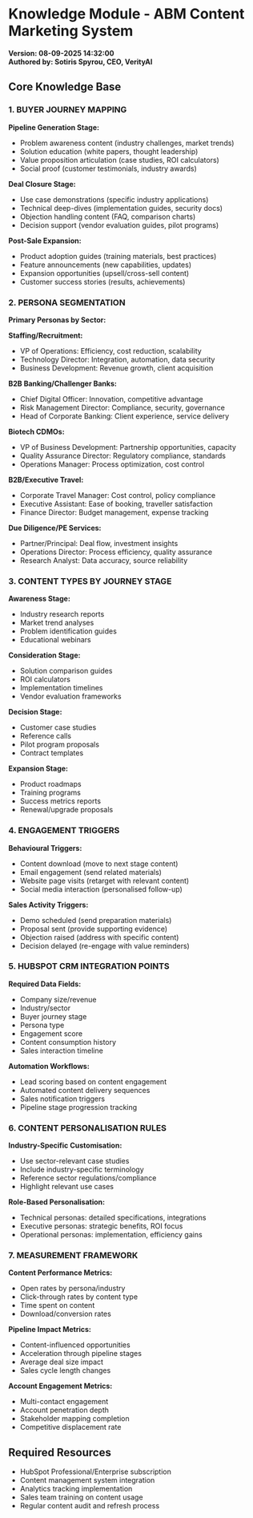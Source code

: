 # Knowledge Module - ABM Content Marketing System
**Version: 08-09-2025 14:32:00**  
**Authored by: Sotiris Spyrou, CEO, VerityAI**

## Core Knowledge Base

### 1. BUYER JOURNEY MAPPING
**Pipeline Generation Stage:**
- Problem awareness content (industry challenges, market trends)
- Solution education (white papers, thought leadership)
- Value proposition articulation (case studies, ROI calculators)
- Social proof (customer testimonials, industry awards)

**Deal Closure Stage:**
- Use case demonstrations (specific industry applications)
- Technical deep-dives (implementation guides, security docs)
- Objection handling content (FAQ, comparison charts)
- Decision support (vendor evaluation guides, pilot programs)

**Post-Sale Expansion:**
- Product adoption guides (training materials, best practices)
- Feature announcements (new capabilities, updates)
- Expansion opportunities (upsell/cross-sell content)
- Customer success stories (results, achievements)

### 2. PERSONA SEGMENTATION

**Primary Personas by Sector:**

**Staffing/Recruitment:**
- VP of Operations: Efficiency, cost reduction, scalability
- Technology Director: Integration, automation, data security
- Business Development: Revenue growth, client acquisition

**B2B Banking/Challenger Banks:**
- Chief Digital Officer: Innovation, competitive advantage
- Risk Management Director: Compliance, security, governance
- Head of Corporate Banking: Client experience, service delivery

**Biotech CDMOs:**
- VP of Business Development: Partnership opportunities, capacity
- Quality Assurance Director: Regulatory compliance, standards
- Operations Manager: Process optimization, cost control

**B2B/Executive Travel:**
- Corporate Travel Manager: Cost control, policy compliance
- Executive Assistant: Ease of booking, traveller satisfaction
- Finance Director: Budget management, expense tracking

**Due Diligence/PE Services:**
- Partner/Principal: Deal flow, investment insights
- Operations Director: Process efficiency, quality assurance
- Research Analyst: Data accuracy, source reliability

### 3. CONTENT TYPES BY JOURNEY STAGE

**Awareness Stage:**
- Industry research reports
- Market trend analyses
- Problem identification guides
- Educational webinars

**Consideration Stage:**
- Solution comparison guides
- ROI calculators
- Implementation timelines
- Vendor evaluation frameworks

**Decision Stage:**
- Customer case studies
- Reference calls
- Pilot program proposals
- Contract templates

**Expansion Stage:**
- Product roadmaps
- Training programs
- Success metrics reports
- Renewal/upgrade proposals

### 4. ENGAGEMENT TRIGGERS

**Behavioural Triggers:**
- Content download (move to next stage content)
- Email engagement (send related materials)
- Website page visits (retarget with relevant content)
- Social media interaction (personalised follow-up)

**Sales Activity Triggers:**
- Demo scheduled (send preparation materials)
- Proposal sent (provide supporting evidence)
- Objection raised (address with specific content)
- Decision delayed (re-engage with value reminders)

### 5. HUBSPOT CRM INTEGRATION POINTS

**Required Data Fields:**
- Company size/revenue
- Industry/sector
- Buyer journey stage
- Persona type
- Engagement score
- Content consumption history
- Sales interaction timeline

**Automation Workflows:**
- Lead scoring based on content engagement
- Automated content delivery sequences
- Sales notification triggers
- Pipeline stage progression tracking

### 6. CONTENT PERSONALISATION RULES

**Industry-Specific Customisation:**
- Use sector-relevant case studies
- Include industry-specific terminology
- Reference sector regulations/compliance
- Highlight relevant use cases

**Role-Based Personalisation:**
- Technical personas: detailed specifications, integrations
- Executive personas: strategic benefits, ROI focus
- Operational personas: implementation, efficiency gains

### 7. MEASUREMENT FRAMEWORK

**Content Performance Metrics:**
- Open rates by persona/industry
- Click-through rates by content type
- Time spent on content
- Download/conversion rates

**Pipeline Impact Metrics:**
- Content-influenced opportunities
- Acceleration through pipeline stages
- Average deal size impact
- Sales cycle length changes

**Account Engagement Metrics:**
- Multi-contact engagement
- Account penetration depth
- Stakeholder mapping completion
- Competitive displacement rate

## Required Resources
- HubSpot Professional/Enterprise subscription
- Content management system integration
- Analytics tracking implementation
- Sales team training on content usage
- Regular content audit and refresh process
